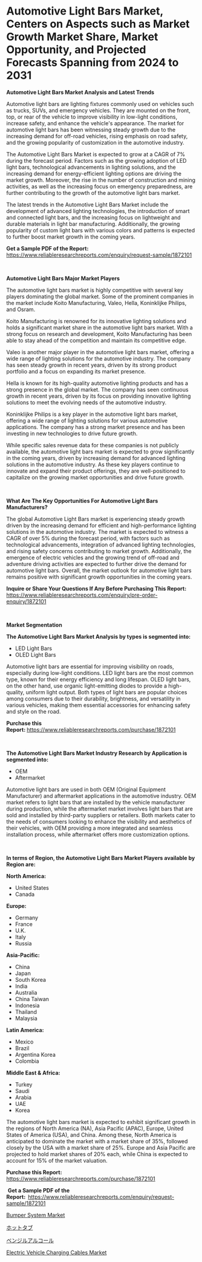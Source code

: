 <p><h1>Automotive Light Bars Market, Centers on Aspects such as Market Growth Market Share, Market Opportunity, and Projected Forecasts Spanning from 2024 to 2031</h1></p><p><strong>Automotive Light Bars Market Analysis and Latest Trends</strong></p>
<p><p>Automotive light bars are lighting fixtures commonly used on vehicles such as trucks, SUVs, and emergency vehicles. They are mounted on the front, top, or rear of the vehicle to improve visibility in low-light conditions, increase safety, and enhance the vehicle's appearance. The market for automotive light bars has been witnessing steady growth due to the increasing demand for off-road vehicles, rising emphasis on road safety, and the growing popularity of customization in the automotive industry.</p><p>The Automotive Light Bars Market is expected to grow at a CAGR of 7% during the forecast period. Factors such as the growing adoption of LED light bars, technological advancements in lighting solutions, and the increasing demand for energy-efficient lighting options are driving the market growth. Moreover, the rise in the number of construction and mining activities, as well as the increasing focus on emergency preparedness, are further contributing to the growth of the automotive light bars market.</p><p>The latest trends in the Automotive Light Bars Market include the development of advanced lighting technologies, the introduction of smart and connected light bars, and the increasing focus on lightweight and durable materials in light bar manufacturing. Additionally, the growing popularity of custom light bars with various colors and patterns is expected to further boost market growth in the coming years.</p></p>
<p><strong>Get a Sample PDF of the Report:&nbsp;</strong> <a href="https://www.reliableresearchreports.com/enquiry/request-sample/1872101">https://www.reliableresearchreports.com/enquiry/request-sample/1872101</a></p>
<p>&nbsp;</p>
<p><strong>Automotive Light Bars Major Market Players</strong></p>
<p><p>The automotive light bars market is highly competitive with several key players dominating the global market. Some of the prominent companies in the market include Koito Manufacturing, Valeo, Hella, Koninklijke Philips, and Osram.</p><p>Koito Manufacturing is renowned for its innovative lighting solutions and holds a significant market share in the automotive light bars market. With a strong focus on research and development, Koito Manufacturing has been able to stay ahead of the competition and maintain its competitive edge.</p><p>Valeo is another major player in the automotive light bars market, offering a wide range of lighting solutions for the automotive industry. The company has seen steady growth in recent years, driven by its strong product portfolio and a focus on expanding its market presence.</p><p>Hella is known for its high-quality automotive lighting products and has a strong presence in the global market. The company has seen continuous growth in recent years, driven by its focus on providing innovative lighting solutions to meet the evolving needs of the automotive industry.</p><p>Koninklijke Philips is a key player in the automotive light bars market, offering a wide range of lighting solutions for various automotive applications. The company has a strong market presence and has been investing in new technologies to drive future growth.</p><p>While specific sales revenue data for these companies is not publicly available, the automotive light bars market is expected to grow significantly in the coming years, driven by increasing demand for advanced lighting solutions in the automotive industry. As these key players continue to innovate and expand their product offerings, they are well-positioned to capitalize on the growing market opportunities and drive future growth.</p></p>
<p>&nbsp;</p>
<p><strong>What Are The Key Opportunities For Automotive Light Bars Manufacturers?</strong></p>
<p><p>The global Automotive Light Bars market is experiencing steady growth driven by the increasing demand for efficient and high-performance lighting solutions in the automotive industry. The market is expected to witness a CAGR of over 5% during the forecast period, with factors such as technological advancements, integration of advanced lighting technologies, and rising safety concerns contributing to market growth. Additionally, the emergence of electric vehicles and the growing trend of off-road and adventure driving activities are expected to further drive the demand for automotive light bars. Overall, the market outlook for automotive light bars remains positive with significant growth opportunities in the coming years.</p></p>
<p><strong>Inquire or Share Your Questions If Any Before Purchasing This Report:</strong> <a href="https://www.reliableresearchreports.com/enquiry/pre-order-enquiry/1872101">https://www.reliableresearchreports.com/enquiry/pre-order-enquiry/1872101</a></p>
<p>&nbsp;</p>
<p><strong>Market Segmentation</strong></p>
<p><strong>The Automotive Light Bars Market Analysis by types is segmented into:</strong></p>
<p><ul><li>LED Light Bars</li><li>OLED Light Bars</li></ul></p>
<p><p>Automotive light bars are essential for improving visibility on roads, especially during low-light conditions. LED light bars are the most common type, known for their energy efficiency and long lifespan. OLED light bars, on the other hand, use organic light-emitting diodes to provide a high-quality, uniform light output. Both types of light bars are popular choices among consumers due to their durability, brightness, and versatility in various vehicles, making them essential accessories for enhancing safety and style on the road.</p></p>
<p><strong>Purchase this Report:&nbsp;</strong><a href="https://www.reliableresearchreports.com/purchase/1872101">https://www.reliableresearchreports.com/purchase/1872101</a></p>
<p>&nbsp;</p>
<p><strong>The Automotive Light Bars Market Industry Research by Application is segmented into:</strong></p>
<p><ul><li>OEM</li><li>Aftermarket</li></ul></p>
<p><p>Automotive light bars are used in both OEM (Original Equipment Manufacturer) and aftermarket applications in the automotive industry. OEM market refers to light bars that are installed by the vehicle manufacturer during production, while the aftermarket market involves light bars that are sold and installed by third-party suppliers or retailers. Both markets cater to the needs of consumers looking to enhance the visibility and aesthetics of their vehicles, with OEM providing a more integrated and seamless installation process, while aftermarket offers more customization options.</p></p>
<p>&nbsp;</p>
<p><strong>In terms of Region, the Automotive Light Bars Market Players available by Region are:</strong></p>
<p>
    <p> <strong> North America: </strong>
        <ul>
            <li>United States</li>
            <li>Canada</li>
        </ul>
        </p> 
    <p> <strong> Europe: </strong>
        <ul>
            <li>Germany</li>
            <li>France</li>
            <li>U.K.</li>
            <li>Italy</li>
            <li>Russia</li>
        </ul>
        </p> 
    <p> <strong> Asia-Pacific: </strong>
        <ul>
            <li>China</li>
            <li>Japan</li>
            <li>South Korea</li>
            <li>India</li>
            <li>Australia</li>
            <li>China Taiwan</li>
            <li>Indonesia</li>
            <li>Thailand</li>
            <li>Malaysia</li>
        </ul>
        </p> 
    <p> <strong> Latin America: </strong>
        <ul>
            <li>Mexico</li>
            <li>Brazil</li>
            <li>Argentina Korea</li>
            <li>Colombia</li>
        </ul>
        </p> 
    <p> <strong> Middle East & Africa: </strong>
        <ul>
            <li>Turkey</li>
            <li>Saudi</li>
            <li>Arabia</li>
            <li>UAE</li>
            <li>Korea</li>
        </ul>
    </p>
    </p>
<p><p>The automotive light bars market is expected to exhibit significant growth in the regions of North America (NA), Asia Pacific (APAC), Europe, United States of America (USA), and China. Among these, North America is anticipated to dominate the market with a market share of 35%, followed closely by the USA with a market share of 25%. Europe and Asia Pacific are projected to hold market shares of 20% each, while China is expected to account for 15% of the market valuation.</p></p>
<p><strong>Purchase this Report: </strong><a href="https://www.reliableresearchreports.com/purchase/1872101">https://www.reliableresearchreports.com/purchase/1872101</a></p>
<p>&nbsp;<strong>Get a Sample PDF of the Report:&nbsp;&nbsp;</strong><a href="https://www.reliableresearchreports.com/enquiry/request-sample/1872101">https://www.reliableresearchreports.com/enquiry/request-sample/1872101</a></p>
<p><strong></strong></p>
<p><p><a href="https://github.com/johnbach50/Market-Research-Report-List-2/blob/main/bumper-system-market.md">Bumper System Market</a></p><p><a href="https://medium.com/@destineygrimes2023/%E3%83%9B%E3%83%83%E3%83%88%E3%82%BF%E3%83%96%E5%B8%82%E5%A0%B4-2031%E5%B9%B4%E3%81%BE%E3%81%A7%E3%81%AE%E6%88%90%E5%8A%9F%E3%81%99%E3%82%8B%E3%83%93%E3%82%B8%E3%83%8D%E3%82%B9%E6%88%A6%E7%95%A5%E3%81%AE%E9%8D%B5-c29303978521">ホットタブ</a></p><p><a href="https://medium.com/@destineygrimes2023/%E3%83%99%E3%83%B3%E3%82%B8%E3%83%AB%E3%82%A2%E3%83%AB%E3%82%B3%E3%83%BC%E3%83%AB%E5%B8%82%E5%A0%B4%E3%81%AE%E5%88%86%E6%9E%90-2024%E5%B9%B4%E3%81%8B%E3%82%892031%E5%B9%B4%E3%81%BE%E3%81%A7%E3%81%AE%E3%82%B0%E3%83%AD%E3%83%BC%E3%83%90%E3%83%AB%E6%A5%AD%E7%95%8C%E3%81%AE%E5%B1%95%E6%9C%9B%E3%81%A8%E4%BA%88%E6%B8%AC-7e3a4dd99d9b">ベンジルアルコール</a></p><p><a href="https://github.com/pjcfca/Market-Research-Report-List-1/blob/main/electric-vehicle-charging-cables-market.md">Electric Vehicle Charging Cables Market</a></p></p>